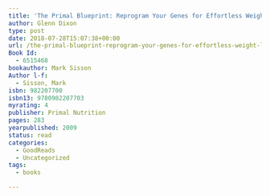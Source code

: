 ```yaml
---
title: 'The Primal Blueprint: Reprogram Your Genes for Effortless Weight Loss, Vibrant Health, and Boundless Energy'
author: Glenn Dixon
type: post
date: 2018-07-28T15:07:38+00:00
url: /the-primal-blueprint-reprogram-your-genes-for-effortless-weight-loss-vibrant-health-and-boundless-energy/
Book Id:
  - 6515468
bookauthor: Mark Sisson
Author l-f:
  - Sisson, Mark
isbn: 982207700
isbn13: 9780982207703
myrating: 4
publisher: Primal Nutrition
pages: 283
yearpublished: 2009
status: read
categories:
  - GoodReads
  - Uncategorized
tags:
  - books

---
```

